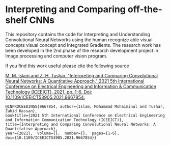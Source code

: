 # Interpreting and Comparing off-the-shelf CNNs 
This repository contains the code for Interpreting and Understanding Convolutional Neural Networks using the human recognize able visual concepts visual concept and Integrated Gradients. The research work has been developed in the 2nd phase of the research development project in Image processing and computer vision program. 


If you find this work useful please cite the following source

[M. M. Islam and Z. H. Tushar, "Interpreting and Comparing Convolutional Neural Networks: A Quantitative Approach," 2021 5th International Conference on Electrical Engineering and Information & Communication Technology (ICEEICT), 2021, pp. 1-6, Doi: 10.1109/ICEEICT53905.2021.9667854.](https://ieeexplore.ieee.org/document/9667854)

```
@INPROCEEDINGS{9667854, author={Islam, Mohammad Mohaiminul and Tushar, Zahid Hassan},  
booktitle={2021 5th International Conference on Electrical Engineering and Information Communication Technology (ICEEICT)},   
title={Interpreting and Comparing Convolutional Neural Networks: A Quantitative Approach},   
year={2021},  volume={},  number={},  pages={1-6},  
doi={10.1109/ICEEICT53905.2021.9667854}}
```

